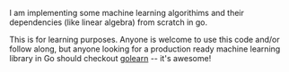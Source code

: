 I am implementing some machine learning algorithims and their dependencies (like linear algebra) from scratch in go.

This is for learning purposes. Anyone is welcome to use this code and/or follow along, but anyone looking for a production
ready machine learning library in Go should checkout [golearn](https://github.com/sjwhitworth/golearn) -- it's awesome!
